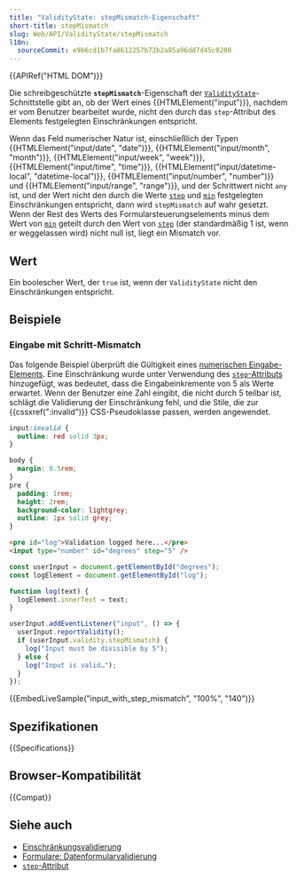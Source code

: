 ```yaml
---
title: "ValidityState: stepMismatch-Eigenschaft"
short-title: stepMismatch
slug: Web/API/ValidityState/stepMismatch
l10n:
  sourceCommit: e9b6cd1b7fa8612257b72b2a85a96dd7d45c0200
---
```


{{APIRef("HTML DOM")}}

Die schreibgeschützte **`stepMismatch`**-Eigenschaft der [`ValidityState`](/de/docs/Web/API/ValidityState)-Schnittstelle gibt an, ob der Wert eines {{HTMLElement("input")}}, nachdem er vom Benutzer bearbeitet wurde, nicht den durch das `step`-Attribut des Elements festgelegten Einschränkungen entspricht.

Wenn das Feld numerischer Natur ist, einschließlich der Typen {{HTMLElement("input/date", "date")}}, {{HTMLElement("input/month", "month")}}, {{HTMLElement("input/week", "week")}}, {{HTMLElement("input/time", "time")}}, {{HTMLElement("input/datetime-local", "datetime-local")}}, {{HTMLElement("input/number", "number")}} und {{HTMLElement("input/range", "range")}}, und der Schrittwert nicht `any` ist, und der Wert nicht den durch die Werte [`step`](/de/docs/Web/HTML/Reference/Attributes/step) und [`min`](/de/docs/Web/HTML/Reference/Attributes/min) festgelegten Einschränkungen entspricht, dann wird `stepMismatch` auf wahr gesetzt. Wenn der Rest des Werts des Formularsteuerungselements minus dem Wert von [`min`](/de/docs/Web/HTML/Reference/Attributes/min) geteilt durch den Wert von [`step`](/de/docs/Web/HTML/Reference/Attributes/step) (der standardmäßig 1 ist, wenn er weggelassen wird) nicht null ist, liegt ein Mismatch vor.

## Wert

Ein boolescher Wert, der `true` ist, wenn der `ValidityState` nicht den Einschränkungen entspricht.

## Beispiele

### Eingabe mit Schritt-Mismatch

Das folgende Beispiel überprüft die Gültigkeit eines [numerischen Eingabe-Elements](/de/docs/Web/HTML/Reference/Elements/input/number).
Eine Einschränkung wurde unter Verwendung des [`step`-Attributs](/de/docs/Web/HTML/Reference/Elements/input/number#step) hinzugefügt, was bedeutet, dass die Eingabeinkremente von 5 als Werte erwartet.
Wenn der Benutzer eine Zahl eingibt, die nicht durch 5 teilbar ist, schlägt die Validierung der Einschränkung fehl, und die Stile, die zur {{cssxref(":invalid")}} CSS-Pseudoklasse passen, werden angewendet.

```css
input:invalid {
  outline: red solid 3px;
}
```

```css hidden
body {
  margin: 0.5rem;
}
pre {
  padding: 1rem;
  height: 2rem;
  background-color: lightgrey;
  outline: 1px solid grey;
}
```

```html
<pre id="log">Validation logged here...</pre>
<input type="number" id="degrees" step="5" />
```

```js
const userInput = document.getElementById("degrees");
const logElement = document.getElementById("log");

function log(text) {
  logElement.innerText = text;
}

userInput.addEventListener("input", () => {
  userInput.reportValidity();
  if (userInput.validity.stepMismatch) {
    log("Input must be divisible by 5");
  } else {
    log("Input is valid…");
  }
});
```

{{EmbedLiveSample("input_with_step_mismatch", "100%", "140")}}

## Spezifikationen

{{Specifications}}

## Browser-Kompatibilität

{{Compat}}

## Siehe auch

- [Einschränkungsvalidierung](/de/docs/Web/HTML/Guides/Constraint_validation)
- [Formulare: Datenformularvalidierung](/de/docs/Learn_web_development/Extensions/Forms/Form_validation)
- [`step`-Attribut](/de/docs/Web/HTML/Reference/Attributes/step)
